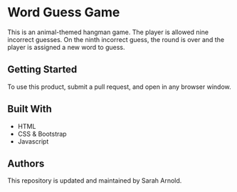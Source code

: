 # Word Guess Game

This is an animal-themed hangman game. The player is allowed nine incorrect guesses.  On the ninth incorrect guess, the round is over and the player is assigned a new word to guess.  

## Getting Started

To use this product, submit a pull request, and open in any browser window. 

## Built With

* HTML
* CSS & Bootstrap
* Javascript


## Authors

This repository is updated and maintained by Sarah Arnold.
